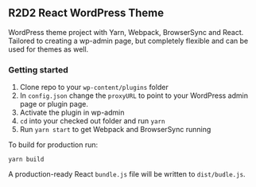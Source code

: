 ## R2D2 React WordPress Theme

WordPress theme project with Yarn, Webpack, BrowserSync and React. Tailored to creating a wp-admin page, but completely flexible and can be used for themes as well.


### Getting started

1. Clone repo to your `wp-content/plugins` folder
1. In `config.json` change the `proxyURL` to point to your WordPress admin page or plugin page.
1. Activate the plugin in wp-admin
1. `cd` into your checked out folder and run `yarn`
1. Run `yarn start` to get Webpack and BrowserSync running

To build for production run:

`yarn build`

A production-ready React `bundle.js` file will be written to `dist/budle.js`.